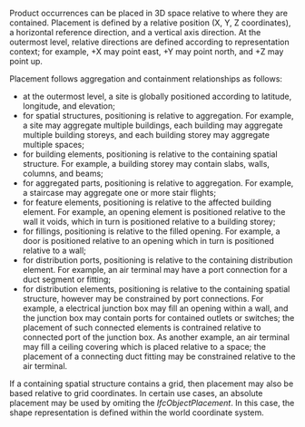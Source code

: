 Product occurrences can be placed in 3D space relative to where they are contained. Placement is defined by a relative position (X, Y, Z coordinates), a horizontal reference direction, and a vertical axis direction. At the outermost level, relative directions are defined according to representation context; for example, +X may point east, +Y may point north, and +Z may point up.

Placement follows aggregation and containment relationships as follows:

* at the outermost level, a site is globally positioned according to latitude, longitude, and elevation;
* for spatial structures, positioning is relative to aggregation. For example, a site may aggregate multiple buildings, each building may aggregate multiple building storeys, and each building storey may aggregate multiple spaces;
* for building elements, positioning is relative to the containing spatial structure. For example, a building storey may contain slabs, walls, columns, and beams; 
* for aggregated parts, positioning is relative to aggregation. For example, a staircase may aggregate one or more stair flights;
* for feature elements, positioning is relative to the affected building element. For example, an opening element is positioned relative to the wall it voids, which in turn is positioned relative to a building storey;
* for fillings, positioning is relative to the filled opening. For example, a door is positioned relative to an opening which in turn is positioned relative to a wall; 
* for distribution ports, positioning is relative to the containing distribution element. For example, an air terminal may have a port connection for a duct segment or fitting;
* for distribution elements, positioning is relative to the containing spatial structure, however may be constrained by port connections. For example, a electrical junction box may fill an opening within a wall, and the junction box may contain ports for contained outlets or switches; the placement of such connected elements is contrained relative to connected port of the junction box. As another example, an air terminal may fill a ceiling covering which is placed relative to a space; the placement of a connecting duct fitting may be constrained relative to the air terminal. 

If a containing spatial structure contains a grid, then placement may also be based relative to grid coordinates. In certain use cases, an absolute placement may be used by omiting the _IfcObjectPlacement_. In this case, the shape representation is defined within the world coordinate system.
